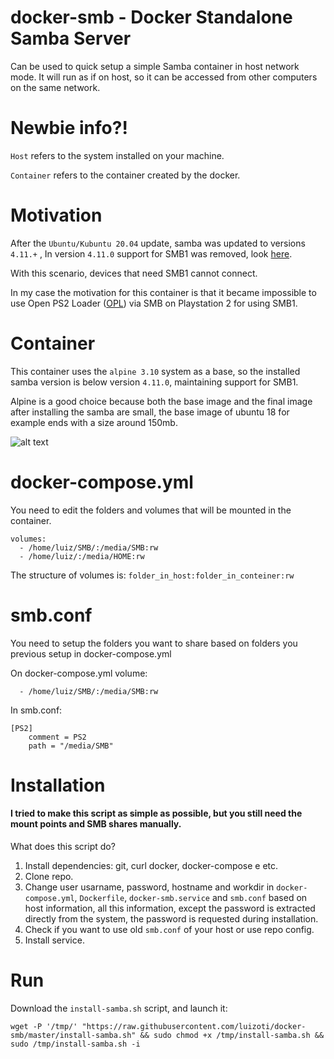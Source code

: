 # docker-smb - Docker Standalone Samba Server

Can be used to quick setup a simple Samba container in host network mode. It will run as if on host, so it can be accessed from other computers on the same network.

# Newbie info?!

`Host` refers to the system installed on your machine.

`Container` refers to the container created by the docker.

# Motivation

After the `Ubuntu/Kubuntu 20.04` update, samba was updated to versions `4.11.+` , In version `4.11.0` support for SMB1 was removed, look [here](https://www.samba.org/samba/history/samba-4.11.0.html).

With this scenario, devices that need SMB1 cannot connect.

In my case the motivation for this container is that it became impossible to use Open PS2 Loader ([OPL](https://www.ps2-home.com/forum/viewtopic.php?t=3)) via SMB on Playstation 2 for using SMB1.

# Container

This container uses the `alpine 3.10` system as a base, so the installed samba version is below version `4.11.0`, maintaining support for SMB1.

Alpine is a good choice because both the base image and the final image after installing the samba are small, the base image of ubuntu 18 for example ends with a size around 150mb.

![alt text](https://github.com/luizoti/docker-smb/blob/master/Screenshot_20200531_161811.png "sizes reference")

# docker-compose.yml

You need to edit the folders and volumes that will be mounted in the container.

``` 
volumes:
  - /home/luiz/SMB/:/media/SMB:rw
  - /home/luiz/:/media/HOME:rw
```
The structure of volumes is:
 `folder_in_host:folder_in_conteiner:rw`
 
# smb.conf

You need to setup the folders you want to share based on folders you previous setup in docker-compose.yml

On docker-compose.yml volume:
```
  - /home/luiz/SMB/:/media/SMB:rw
```

In smb.conf:
```
[PS2]
    comment = PS2
    path = "/media/SMB"

```
# Installation

#### I tried to make this script as simple as possible, but you still need the mount points and SMB shares manually.

What does this script do?
1. Install dependencies: git, curl docker, docker-compose e etc.
2. Clone repo.
3. Change user usarname, password, hostname and workdir in `docker-compose.yml`, `Dockerfile`, `docker-smb.service` and `smb.conf` based on host information, all this information, except the password is extracted directly from the system, the password is requested during installation.
4. Check if you want to use old `smb.conf` of your host or use repo config.
5. Install service.

# Run

Download the `install-samba.sh` script, and launch it:

```wget -P '/tmp/' "https://raw.githubusercontent.com/luizoti/docker-smb/master/install-samba.sh" && sudo chmod +x /tmp/install-samba.sh && sudo /tmp/install-samba.sh -i```
